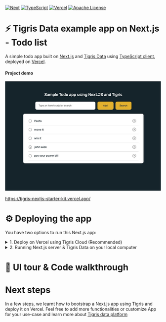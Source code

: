 [![Next][Next.js]][Next-url]
[![TypeScript][TypeScript]][TypeScript-url]
[![Vercel][Vercel]][Vercel-url]
[![Apache License][license-shield]][license-url]

# ⚡ ️Tigris Data example app on Next.js - Todo list

A simple todo app built on [Next.js][Next-url] and [Tigris Data](https://tigrisdata.com/) 
using [TypeScript client](https://docs.tigrisdata.com/typescript/), deployed on [Vercel][Vercel-url].

#### Project demo
<a href="https://tigris-nextjs-starter-kit.vercel.app/">
    <img src="public/readme/todo_app_screenshot.jpg" alt="Todo web app">
</a>

https://tigris-nextjs-starter-kit.vercel.app/

# ⚙️ Deploying the app
You have two options to run this Next.js app:
<details>
<summary>1. Deploy on Vercel using Tigris Cloud (Recommended)</summary>

## 📖 Vercel & Tigris Cloud (Recommended)
### Prerequisites
1. A GitHub account. [Sign up here for a free account](https://github.com) if you don't have one.
2. A Vercel account for deploying app. [Sign up here for a free account][Vercel-url] if you don't have one.
3. A Tigris Data account. [Sign up here for a free Tigris account](https://www.tigrisdata.com/beta#signup-form) if you don't have one.

### Instructions
1. Login to [Tigris console](https://console.preview.tigrisdata.cloud/) and get familiar with it, we will register an application in the next step.
2. [Follow the video instruction](https://docs.tigrisdata.com/auth/) to register a new application. In the next step, we will use the generated `Client ID` and `Client Secret` keys to access Tigris from your Next.js app.
> You will be asked for tigris URI, Client ID and Client Secret as [Environment Variables](.env.example) when deploying on Vercel.
3. Hit "Deploy" and follow instructions to fork this repo and deploy app to your Vercel account

[![Deploy with Vercel](https://vercel.com/button)](https://vercel.com/new/clone?repository-url=https%3A%2F%2Fgithub.com%2Ftigrisdata%2Ftigris-vercel-starter%2F&env=TIGRIS_URI,TIGRIS_CLIENT_ID,TIGRIS_CLIENT_SECRET&envDescription=Application%20secrets%20to%20access%20Tigris%20cloud&envLink=https%3A%2F%2Fgithub.com%2Ftigrisdata%2Ftigris-vercel-starter%2Fblob%2Fmain%2F.env.example&project-name=tigris-nextjs-todo-app&repo-name=tigris-nextjs-todo-app&demo-title=Tigris%20todo%20app&demo-description=A%20ToDo%20list%20web%20app%20using%20NextJS%20and%20Tigris%20Data)

:tada: All done. You should be able to use app on the URL provided by Vercel. Feel free to play around
or do a [code walkthrough](#ui-tour--code-walkthrough) next :tada:
</details>

<details>
<summary>2. Running Next.js server & Tigris Data on your local computer</summary>

## 📖 Running Next.js server & Tigris Data locally
### Prerequisites
1. Tigris installed on your dev computer. [Installation instructions](https://docs.tigrisdata.com/cli/installation)
2. Node.js version 18+

### Instructions
1. Clone this repo on your computer
```shell
git clone https://github.com/tigrisdata/tigris-vercel-starter
```
2. Install dependencies
```shell
cd tigris-vercel-starter
npm install
```
3. Configure the Tigris environment
```shell
cp .env.example .env.development
```
Now, open `.env.development` file in any text editor and set `TIGRIS_URI=localhost:8081`. 
The values for `TIGRIS_CLIENT_ID` and `TIGRIS_CLIENT_SECRET` should be empty to skip auth for local dev.

4. Build the project
```shell
npm run build
```
>Note: This build step will also initialize Tigris database and collection for app.

5. Run the Next.js server
```shell
npm run dev
```

:tada: All done. You should be able to use app on `localhost:3000` in browser. Feel free to play 
around or do a [code walkthrough](#ui-tour--code-walkthrough) next :tada:
</details>

# 👀 UI tour & Code walkthrough


# Next steps
In a few steps, we learnt how to bootstrap a Next.js app using Tigris and deploy it on Vercel. Feel
free to add more functionalities or customize App for your use-case and learn more about 
[Tigris data platform](https://docs.tigrisdata.com/overview/) 


<!-- MARKDOWN LINKS & IMAGES -->
[TypeScript]: https://img.shields.io/badge/TypeScript-007ACC?style=for-the-badge&logo=typescript&logoColor=white
[TypeScript-url]: https://www.typescriptlang.org/
[Vercel]: https://img.shields.io/badge/vercel-F22F46?style=for-the-badge&logo=vercel&logoColor=white
[Vercel-url]: https://vercel.com/
[Next.js]: https://img.shields.io/badge/next.js-000000?style=for-the-badge&logo=nextdotjs&logoColor=white
[Next-url]: https://nextjs.org/
[license-shield]: https://img.shields.io/github/license/tigrisdata/tigris-vercel-starter.svg?style=for-the-badge
[license-url]: LICENSE
